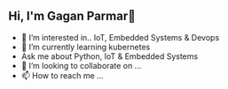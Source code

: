 ## Hi, I'm Gagan Parmar👋
- 👀 I’m interested in.. IoT, Embedded Systems & Devops
- 🌱 I’m currently learning kubernetes
- Ask me about Python, IoT & Embedded Systems
- 💞️ I’m looking to collaborate on ...
- 📫 How to reach me ...
